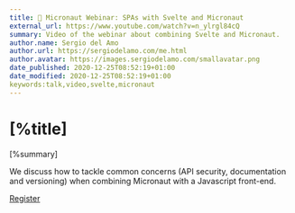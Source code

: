 ```yaml
---
title: 📼 Micronaut Webinar: SPAs with Svelte and Micronaut
external_url: https://www.youtube.com/watch?v=n_ylrgl84cQ
summary: Video of the webinar about combining Svelte and Micronaut. 
author.name: Sergio del Amo
author.url: https://sergiodelamo.com/me.html
author.avatar: https://images.sergiodelamo.com/smallavatar.png 
date_published: 2020-12-25T08:52:19+01:00
date_modified: 2020-12-25T08:52:19+01:00
keywords:talk,video,svelte,micronaut
---
```


# [%title]

[%summary]

We discuss how to tackle common concerns (API security, documentation and versioning) when combining Micronaut with a Javascript front-end.

[Register]([%external_url])


